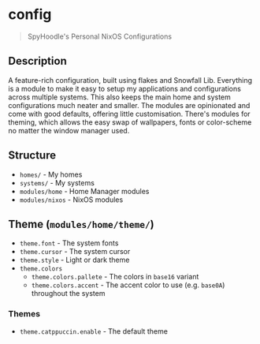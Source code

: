 # config
> SpyHoodle's Personal NixOS Configurations

## Description
A feature-rich configuration, built using flakes and Snowfall Lib. 
Everything is a module to make it easy to setup my applications and configurations across multiple systems.
This also keeps the main home and system configurations much neater and smaller.
The modules are opinionated and come with good defaults, offering little customisation.
There's modules for theming, which allows the easy swap of wallpapers, fonts or color-scheme no matter the window manager used.

## Structure
- `homes/` - My homes
- `systems/` - My systems
- `modules/home` - Home Manager modules
- `modules/nixos` - NixOS modules

## Theme (`modules/home/theme/`)
- `theme.font` - The system fonts
- `theme.cursor` - The system cursor
- `theme.style` - Light or dark theme
- `theme.colors`
    - `theme.colors.pallete` - The colors in `base16` variant
    - `theme.colors.accent` - The accent color to use (e.g. `base0A`) throughout the system

### Themes
- `theme.catppuccin.enable` - The default theme
